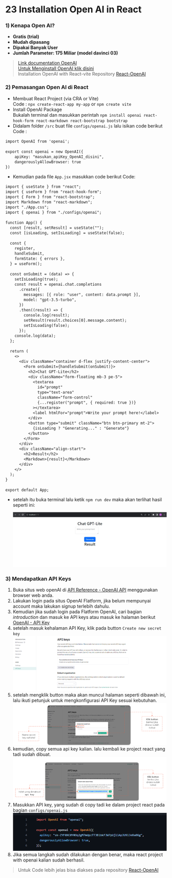 # 23 Installation Open AI in React

### 1) Kenapa Open AI?

- **Gratis (trial)**
- **Mudah dipasang**
- **Dipakai Banyak User**
- **Jumlah Parameter: 175 Miliar (model davinci 03)**

> [Link documentation OpenAI](https://platform.openai.com/docs/introduction)<br/>
> [Untuk Menginstall OpenAI klik disini](https://platform.openai.com/docs/api-reference)<br/>
> Installation OpenAI with React-vite Repository [React-OpenAI](https://github.com/aaaroz/react-openAI)


### 2) Pemasangan Open AI di React

- Membuat React Project (via CRA or Vite)<br/>
  Code : `npx create-react-app my-app` or `npm create vite`
- Install OpenAI Package <br/>
  Bukalah terminal dan masukkan perintah `npm install openai react-hook-form react-markdown react-bootstrap bootstrap`
- Didalam folder `/src` buat file `configs/openai.js` lalu isikan code berikut<br/>
  Code :<br/>

```
import OpenAI from 'openai';

export const openai = new OpenAI({
    apiKey: "masukan_apiKey_OpenAI_disini",
    dangerouslyAllowBrowser: true
})
```

- Kemudian pada file `App.jsx` masukkan code berikut
  Code:<br/>

```
import { useState } from "react";
import { useForm } from "react-hook-form";
import { Form } from "react-bootstrap";
import Markdown from "react-markdown";
import "./App.css";
import { openai } from "./configs/openai";

function App() {
  const [result, setResult] = useState("");
  const [isLoading, setIsLoading] = useState(false);

  const {
    register,
    handleSubmit,
    formState: { errors },
  } = useForm();

  const onSubmit = (data) => {
    setIsLoading(true);
    const result = openai.chat.completions
      .create({
        messages: [{ role: "user", content: data.prompt }],
        model: "gpt-3.5-turbo",
      })
      .then((result) => {
        console.log(result);
        setResult(result.choices[0].message.content);
        setIsLoading(false);
      });
    console.log(data);
  };

  return (
    <>
      <div className="container d-flex justify-content-center">
        <Form onSubmit={handleSubmit(onSubmit)}>
          <h2>Chat GPT-Lite</h2>
          <div className="form-floating mb-3 pe-5">
            <textarea
              id="prompt"
              type="text-area"
              className="form-control"
              {...register("prompt", { required: true })}
            ></textarea>
            <label htmlFor="prompt">Write your prompt here!</label>
          </div>
          <button type="submit" className="btn btn-primary mt-2">
            {isLoading ? "Generating..." : "Generate"}
          </button>
        </Form>
      </div>
      <div className="align-start">
        <h2>Result</h2>
        <Markdown>{result}</Markdown>
      </div>
    </>
  );
}

export default App;
```

- setelah itu buka terminal lalu ketik `npm run dev`
  maka akan terlihat hasil seperti ini: <br/>
  
  ![Chat GPT Lite](screenshot/summary/chat-gpt-lite.jpeg)

### 3) Mendapatkan API Keys

1. Buka situs web openAI di [API Reference - OpenAI API](https://platform.openai.com/docs/api-reference) menggunakan browser web anda.
2. Lakukan login pada situs OpenAI Flatform, jika belum mempunyai account maka lakukan signup terlebih dahulu.
3. Kemudian jika sudah login pada Flatform OpenAI, cari bagian _introduction_ dan masuk ke API keys atau masuk ke halaman berikut [OpenAI - API Key](https://platform.openai.com/account/api-keys)
4. setelah masuk kehalaman API Key, klik pada button `Create new secret key`
   ![Api Key](screenshot/summary/api-key.png)
5. setelah mengklik button maka akan muncul halaman seperti dibawah ini, lalu ikuti petunjuk untuk mengkonfigurasi API Key sesuai kebutuhan.
   ![Api key 2](screenshot/summary/api-key-2.png)
6. kemudian, copy semua api key kalian. lalu kembali ke project react yang tadi sudah dibuat.
   ![Api key 3](screenshot/summary/api-key-3.png)
7. Masukkan API key, yang sudah di copy tadi ke dalam project react pada bagian `configs/openai.js`
   ![api ke 4](screenshot/summary/api-key-4.png)
8. Jika semua langkah sudah dilakukan dengan benar, maka react project with openai kalian sudah berhasil.

> Untuk Code lebih jelas bisa diakses pada repository [React-OpenAI](https://github.com/aaaroz/react-openAI)
